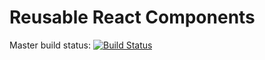 # Reusable React Components

Master build status: [![Build Status](https://travis-ci.org/Laumak/reusable-react-components.svg?branch=master)](https://travis-ci.org/Laumak/reusable-react-components)
